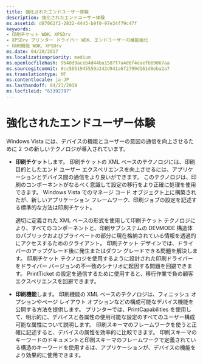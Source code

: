 ```yaml
---
title: 強化されたエンドユーザー体験
description: 強化されたエンドユーザー体験
ms.assetid: d87062f2-2832-4443-b9f0-97e34f79c47f
keywords:
- 印刷チケット WDK、XPSDrv
- XPSDrv プリンター ドライバー WDK、エンドユーザーの機能強化
- 印刷機能 WDK、XPSDrv
ms.date: 04/20/2017
ms.localizationpriority: medium
ms.openlocfilehash: 9b40d9aceb4d44ba1587f7a4d6f4eaefb69067aa
ms.sourcegitcommit: 0cc5051945559a242d941a6f2799d161d8eba2a7
ms.translationtype: MT
ms.contentlocale: ja-JP
ms.lasthandoff: 04/23/2019
ms.locfileid: "63392797"
---
```

# <a name="improved-end-user-experience"></a>強化されたエンドユーザー体験


Windows Vista には、デバイスの機能とユーザーの意図の通信を向上させるために 2 つの新しいテクノロジが導入されています。

-   **印刷チケット**します。 印刷チケットの XML ベースのテクノロジには、印刷目的としたエンド ユーザー エクスペリエンスを向上させるには、アプリケーションとデバイス間の通信をより良いができます。 このテクノロジは、印刷のコンポーネントがなるべく意識して設定の移行をより正確に処理を使用できます。 Windows Vista でのマネージ コード オブジェクト上に構築されたが、新しいアプリケーション フレームワーク、印刷ジョブの設定を記述する標準的な方法は印刷チケット。

    適切に定義された XML ベースの形式を使用して印刷チケット テクノロジにより、すべてのコンポーネントと、印刷サブシステムの DEVMODE 構造体のパブリックおよびプライベートの部分に現在格納されている情報を透過的にアクセスするためのクライアント。 印刷チケット デザインでは、ドライバーのアップグレード後に発生またはダウン グレードできる問題を解決します。 印刷チケット テクノロジを使用するように設計された印刷ドライバーをドライバー バージョンの不一致のシナリオに起因する問題を回避できます。 PrintTicket の設定を通信するために使用すると、移行作業で負の顧客エクスペリエンスを回避できます。

-   **印刷機能**します。 印刷機能の XML ベースのテクノロジは、フィニッシュ オプションやページ レイアウト オプションなどの構成可能なデバイス機能を公開する方法を提供します。 プリンターでは、PrintCapabilities を使用して、明示的に、デバイスと各属性の使用可能な設定のすべてのユーザー構成可能な属性について説明します。 印刷スキーマのフレームワークを使うと正確に記述すると、デバイスの属性を効率的に比較できます。 印刷スキーマのキーワードのドキュメントと印刷スキーマのフレームワークで定義されている構造のキーワードを使用するは、アプリケーションが、デバイスの機能をより効果的に使用できます。

 

 




